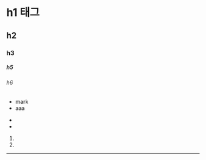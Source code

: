 # h1 태그
## h2
### h3
##### h5
###### h6

* mark
* aaa

-
-

1.
2.

---
<html>
   <div id="sss">
</html>